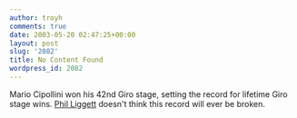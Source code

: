 ```yaml
---
author: troyh
comments: true
date: 2003-05-20 02:47:25+00:00
layout: post
slug: '2082'
title: No Content Found
wordpress_id: 2082
---
```


Mario Cipollini won his 42nd Giro stage, setting the record for lifetime Giro stage wins. [Phil Liggett](http://members.tripod.com/~Todd_Carrier/phil.htm) doesn't think this record will ever be broken.
